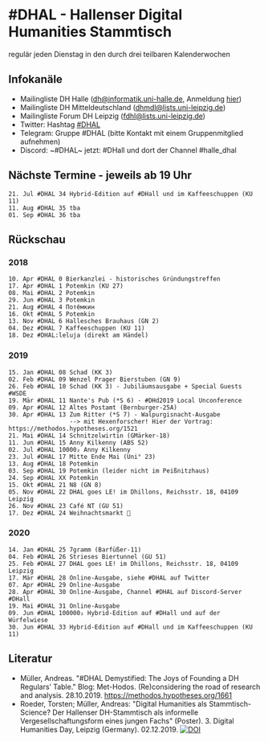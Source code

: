 # #DHAL - Hallenser Digital Humanities Stammtisch

regulär jeden Dienstag in den durch drei teilbaren Kalenderwochen

## Infokanäle

* Mailingliste DH Halle ([dh@informatik.uni-halle.de](mailto:dh@informatik.uni-halle.de), Anmeldung [hier](https://janus.informatik.uni-halle.de/cgi-bin/mailman/listinfo/dh))
* Mailingliste DH Mitteldeutschland ([dhmdl@lists.uni-leipzig.de](mailto:dhmdl@lists.uni-leipzig.de))
* Mailingliste Forum DH Leipzig ([fdhl@lists.uni-leipzig.de](mailto:fdhl@lists.uni-leipzig.de))
* Twitter: Hashtag [#DHAL](https://mobile.twitter.com/search?q=%23dhal&src=typed_query)
* Telegram: Gruppe #DHAL (bitte Kontakt mit einem Gruppenmitglied aufnehmen)
* Discord: ~#DHAL~ jetzt: #DHall und dort der Channel #halle_dhal

## Nächste Termine - jeweils ab 19 Uhr

```
21. Jul #DHAL 34 Hybrid-Edition auf #DHall und im Kaffeeschuppen (KU 11)
11. Aug #DHAL 35 tba
01. Sep #DHAL 36 tba
```

## Rückschau

### 2018

```
10. Apr #DHAL 0 Bierkanzlei - historisches Gründungstreffen
17. Apr #DHAL 1 Potemkin (KU 27)
08. Mai #DHAL 2 Potemkin
29. Jun #DHAL 3 Potemkin
21. Aug #DHAL 4 Потёмкин
16. Okt #DHAL 5 Potemkin
13. Nov #DHAL 6 Hallesches Brauhaus (GN 2)
04. Dez #DHAL 7 Kaffeeschuppen (KU 11)
18. Dez #DHAL:leluja (direkt am Händel)
```

### 2019

```
15. Jan #DHAL 08 Schad (KK 3)
02. Feb #DHAL 09 Wenzel Prager Bierstuben (GN 9)
26. Feb #DHAL 10 Schad (KK 3) - Jubiläumsausgabe + Special Guests #WSDE
19. Mär #DHAL 11 Nante's Pub (*S 6) - #DHd2019 Local Unconference
09. Apr #DHAL 12 Altes Postamt (Bernburger-25A)
30. Apr #DHAL 13 Zum Ritter (*S 7) - Walpurgisnacht-Ausgabe
                 --> mit Hexenforscher! Hier der Vortrag: https://methodos.hypotheses.org/1521
21. Mai #DHAL 14 Schnitzelwirtin (GMärker-18)
11. Jun #DHAL 15 Anny Kilkenny (ABS 52)
02. Jul #DHAL 10000₂ Anny Kilkenny
23. Jul #DHAL 17 Mitte Ende Mai (Uni° 23)
13. Aug #DHAL 18 Potemkin
03. Sep #DHAL 19 Potemkin (leider nicht im Peißnitzhaus)
24. Sep #DHAL XX Potemkin
15. Okt #DHAL 21 N8 (GN 8)
05. Nov #DHAL 22 DHAL goes LE! im Dhillons, Reichsstr. 18, 04109 Leipzig
26. Nov #DHAL 23 Café NT (GU 51)
17. Dez #DHAL 24 Weihnachtsmarkt 🎄
```

### 2020

```
14. Jan #DHAL 25 7gramm (Barfüßer-11)
04. Feb #DHAL 26 Strieses Biertunnel (GU 51)
25. Feb #DHAL 27 DHAL goes LE! im Dhillons, Reichsstr. 18, 04109 Leipzig
17. Mär #DHAL 28 Online-Ausgabe, siehe #DHAL auf Twitter
07. Apr #DHAL 29 Online-Ausgabe
28. Apr #DHAL 30 Online-Ausgabe, Channel #DHAL auf Discord-Server #DHall
19. Mai #DHAL 31 Online-Ausgabe
09. Jun #DHAL 100000₂ Hybrid-Edition auf #DHall und auf der Würfelwiese
30. Jun #DHAL 33 Hybrid-Edition auf #DHall und im Kaffeeschuppen (KU 11)
```

## Literatur

* Müller, Andreas. "#DHAL Demystified: The Joys of Founding a DH Regulars’ Table." Blog: Met-Hodos. (Re)considering the road of research and analysis. 28.10.2019. https://methodos.hypotheses.org/1661
* Roeder, Torsten; Müller, Andreas: "Digital Humanities als Stammtisch-Science? Der Hallenser DH-Stammtisch als informelle Vergesellschaftungsform eines jungen Fachs" (Poster). 3. Digital Humanities Day, Leipzig (Germany). 02.12.2019. [![DOI](https://zenodo.org/badge/DOI/10.5281/zenodo.3557385.svg)](https://doi.org/10.5281/zenodo.3557385)
